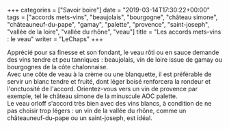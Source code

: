 +++
categories = ["Savoir boire"]
date = "2019-03-14T17:30:22+00:00"
tags = ["accords mets-vins", "beaujolais", "bourgogne", "château simone", "châteauneuf-du-pape", "gamay", "palette", "provence", "saint-joseph", "vallée de la loire", "vallée du rhône", "veau"] 
title = "Les accords mets-vins : le veau"
writer = "LeChaps"
+++

Apprécié pour sa finesse et son fondant, le veau rôti ou en sauce demande des vins tendre et peu tanniques : beaujolais, vin de loire issue de gamay ou bourgognes de la côte chalonnaise.  
Avec une côte de veau à la crème ou une blanquette, il est préférable de servir un blanc tendre et fruité, dont léger boisé renforcera la rondeur et l'onctuosité de l'accord. Orientez-vous vers un vin de provence par exemple, tel le château simone de la minuscule AOC palette.  
Le veau orloff s'accord très bien avec des vins blancs, à condition de ne pas choisir trop légers : un vin de la vallée du rhône, comme un châteauneuf-du-pape ou un saint-joseph, est idéal.
